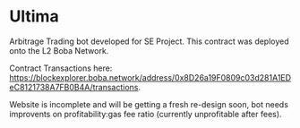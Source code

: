 # Ultima
Arbitrage Trading bot developed for SE Project. This contract was deployed onto the L2 Boba Network.

Contract Transactions here: https://blockexplorer.boba.network/address/0x8D26a19F0809c03d281A1EDeC8121738A7FB0B4A/transactions.

Website is incomplete and will be getting a fresh re-design soon, bot needs improvents on profitability:gas fee ratio (currently unprofitable after fees).
